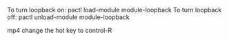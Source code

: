 To turn loopback on: pactl load-module module-loopback
To turn loopback off: pactl unload-module module-loopback

mp4
change the hot key to control-R
